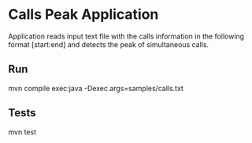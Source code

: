 Calls Peak Application
==========================

Application reads input text file with the calls information in the following format [start:end] and detects the peak of simultaneous calls.

## Run
mvn compile exec:java -Dexec.args=samples/calls.txt

## Tests
mvn test